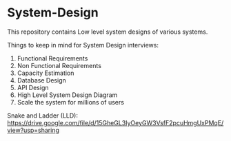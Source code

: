 # System-Design

This repository contains Low level system designs of various systems.

Things to keep in mind for System Design interviews:
1) Functional Requirements
2) Non Functional Requirements
3) Capacity Estimation
4) Database Design
5) API Design
6) High Level System Design Diagram
7) Scale the system for millions of users

Snake and Ladder (LLD): https://drive.google.com/file/d/15GheGL3IyOeyGW3VsfF2pcuHmgUxPMqE/view?usp=sharing





